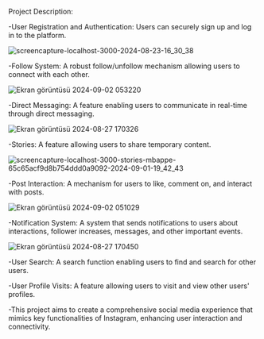 
Project Description:

-User Registration and Authentication: Users can securely sign up and log in to the platform.



![screencapture-localhost-3000-2024-08-23-16_30_38](https://github.com/user-attachments/assets/e1ba1e6e-bfc4-4d32-a052-b975414245e0)




-Follow System: A robust follow/unfollow mechanism allowing users to connect with each other.



![Ekran görüntüsü 2024-09-02 053220](https://github.com/user-attachments/assets/d45a7ecb-8ca4-4480-96a8-84f233043e86)



-Direct Messaging: A feature enabling users to communicate in real-time through direct messaging.



![Ekran görüntüsü 2024-08-27 170326](https://github.com/user-attachments/assets/78f30660-e114-4f50-8ef3-ff9b9c27f847)



-Stories: A feature allowing users to share temporary content.



![screencapture-localhost-3000-stories-mbappe-65c65acf9d8b754ddd0a9092-2024-09-01-19_42_43](https://github.com/user-attachments/assets/71952f03-6ac5-486a-8e97-8a13c2b527ad)



-Post Interaction: A mechanism for users to like, comment on, and interact with posts.



![Ekran görüntüsü 2024-09-02 051029](https://github.com/user-attachments/assets/4f2c7a0f-6080-4195-b428-ee82b8f62eaf)



-Notification System: A system that sends notifications to users about interactions, follower increases, messages, and other important events.



![Ekran görüntüsü 2024-08-27 170450](https://github.com/user-attachments/assets/f0e2efa4-13c6-4670-80a0-595caef6f3a3)




-User Search: A search function enabling users to find and search for other users.

-User Profile Visits: A feature allowing users to visit and view other users' profiles.


-This project aims to create a comprehensive social media experience that mimics key functionalities of Instagram, enhancing user interaction and connectivity.
